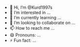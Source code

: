 - 👋 Hi, I’m @Kurd1997s
- 👀 I’m interested in ...
- 🌱 I’m currently learning ...
- 💞️ I’m looking to collaborate on ...
- 📫 How to reach me ...
- 😄 Pronouns: ...
- ⚡ Fun fact: ...

<!---
Kurd1997s/Kurd1997s is a ✨ special ✨ repository because its `README.md` (this file) appears on your GitHub profile.
You can click the Preview link to take a look at your changes.
--->
